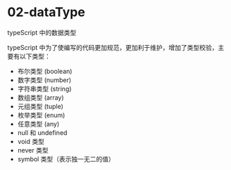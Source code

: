 # 02-dataType
typeScript 中的数据类型

typeScript 中为了使编写的代码更加规范，更加利于维护，增加了类型校验，主要有以下类型：
- 布尔类型 (boolean)
- 数字类型 (number)
- 字符串类型 (string)
- 数组类型 (array)
- 元组类型 (tuple)
- 枚举类型 (enum)
- 任意类型 (any)
- null 和 undefined 
- void 类型 
- never 类型
- symbol 类型（表示独一无二的值）